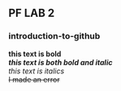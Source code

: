 ## PF LAB 2
### introduction-to-github
**this text is bold**\
***this text is both bold and italic***\
*this text is italics*\
~~I made an error~~

